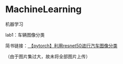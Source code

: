 # MachineLearning
机器学习

lab1：车辆图像分类

简书链接：<a href="https://www.jianshu.com/p/b935e108ba7d"> 【pytorch】利用resnet50进行汽车图像分类</a>

（由于图片集过大，故未将全部图片上传）




